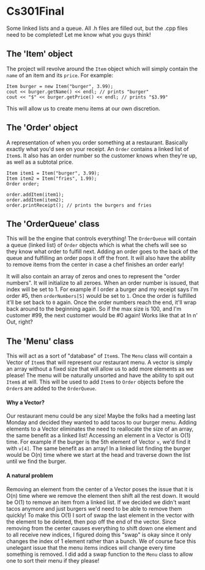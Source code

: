 # Cs301Final

Some linked lists and a queue. All .h files are filled out, but the .cpp files need to be completed! Let me know what you guys think!

## The 'Item' object

The project will revolve around the `Item` object which will simply contain the `name` of an item and its `price`. For example:

```
Item burger = new Item("burger", 3.99);
cout << burger.getName() << endl; // prints "burger"
cout << "$" << burger.getPrice() << endl; // prints "$3.99"
```

This will allow us to create menu items at our own discretion. 

## The 'Order' object

A representation of when you order something at a restaurant. Basically exactly what you'd see on your receipt. An `Order` contains a linked list of `Item`s. It also has an order number so the customer knows when they're up, as well as a subtotal price.

```
Item item1 = Item("burger", 3.99);
Item item2 = Item("fries", 1.99);
Order order;

order.addItem(item1);
order.addItem(item2);
order.printReceipt(); // prints the burgers and fries

```

## The 'OrderQueue' class

This will be the engine that controls everything! The `OrderQueue` will contain a queue (linked list) of `Order` objects which is what the chefs will see so they know what order to fulfill next. Adding an order goes to the back of the queue and fulfilling an order pops it off the front. It will also have the ability to remove items from the center in case a chef finishes an order early!

It will also contain an array of zeros and ones to represent the "order numbers". It will initialize to all zeroes. When an order number is issued, that index will be set to 1. For example if I order a burger and my receipt says I'm order #5, then `orderNumbers[5]` would be set to `1`. Once the order is fulfilled it'll be set back to `0` again. Once the order numbers reach the end, it'll wrap back around to the beginning again. So if the max size is 100, and I'm customer #99, the next customer would be #0 again! Works like that at In n' Out, right?

## The 'Menu' class

This will act as a sort of "database" of `Item`s. The `Menu` class will contain a Vector of `Item`s that will represent our restaurant menu. A vector is simply an array without a fixed size that will allow us to add more elements as we please! The menu will be naturally unsorted and have the ability to spit out `Item`s at will. This will be used to add `Item`s to `Order` objects before the `Order`s are added to the `OrderQueue`.

#### Why a Vector?

Our restaurant menu could be any size! Maybe the folks had a meeting last Monday and decided they wanted to add tacos to our burger menu. Adding elements to a Vector eliminates the need to reallocate the size of an array, the same benefit as a linked list! 
Accessing an element in a Vector is O(1) time. For example if the burger is the 5th element of Vector `v`, we'd find it with `v[4]`. The same benefit as an array! In a linked list finding the burger would be O(n) time where we start at the head and traverse down the list until we find the burger.

#### A natural problem

Removing an element from the center of a Vector poses the issue that it is O(n) time where we remove the element then shift all the rest down. It would be O(1) to remove an item from a linked list. If we decided we didn't want tacos anymore and just burgers we'd need to be able to remove them quickly! To make this O(1) I sort of swap the last element in the vector with the element to be deleted, then pop off the end of the vector. Since removing from the center causes everything to shift down one element and to all receive new indices, I figured doing this "swap" is okay since it only changes the index of 1 element rather than a bunch. We of course face this unelegant issue that the menu items indices will change every time something is removed. I did add a swap function to the `Menu` class to allow one to sort their menu if they please!